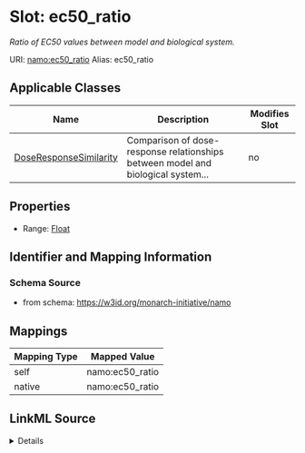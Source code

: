 

# Slot: ec50_ratio 


_Ratio of EC50 values between model and biological system._





URI: [namo:ec50_ratio](https://w3id.org/monarch-initiative/namo/ec50_ratio)
Alias: ec50_ratio

<!-- no inheritance hierarchy -->





## Applicable Classes

| Name | Description | Modifies Slot |
| --- | --- | --- |
| [DoseResponseSimilarity](DoseResponseSimilarity.md) | Comparison of dose-response relationships between model and biological system... |  no  |






## Properties

* Range: [Float](Float.md)




## Identifier and Mapping Information






### Schema Source


* from schema: https://w3id.org/monarch-initiative/namo




## Mappings

| Mapping Type | Mapped Value |
| ---  | ---  |
| self | namo:ec50_ratio |
| native | namo:ec50_ratio |




## LinkML Source

<details>
```yaml
name: ec50_ratio
description: Ratio of EC50 values between model and biological system.
from_schema: https://w3id.org/monarch-initiative/namo
rank: 1000
alias: ec50_ratio
owner: DoseResponseSimilarity
domain_of:
- DoseResponseSimilarity
range: float

```
</details>